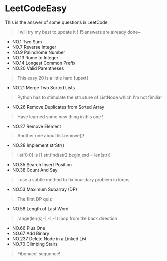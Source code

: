 # LeetCodeEasy
This is the answer of some questions in LeetCode  
> I will try my best to update it !
15 answers are already done~
* NO.1 Two Sum  
* NO.7 Reverse Integer  
* NO.9 Palindrome Number  
* NO.13 Rome to Integer  
* NO.14 Longest Common Prefix  
* NO.20 Valid Parentheses  
> This easy 20 is a little hard \[upset\]
* NO.21 Merge Two Sorted Lists
> Python has to stimulate the structure of ListNode which I'm not fimiliar
* NO.26 Remove Duplicates from Sorted Array
> Have learned some new thing in this one !
* NO.27 Remove Element
> Another one about list.remove()!
* NO.28 Implement strStr()
> list[0:0] is []
> str.find(str2,begin,end = len(str))
* NO.35 Search Insert Position
* NO.38 Count And Say
> I use a subtle method to fix boundary problem in loops
* NO.53 Maximum Subarray (DP)
> The first DP quiz
* NO.58 Length of Last Word
> range(len(s)-1,-1,-1) loop from the back direction
* NO.66 Plus One
* NO.67 Add Binary
* NO.237 Delete Node in a Linked List
* NO.70 Climbing Stairs
> Fibonacci sequence!